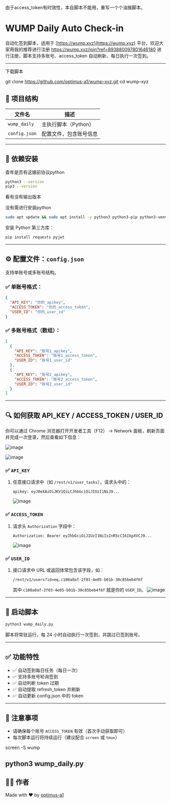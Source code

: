 由于access_token有时效性，本自脚本不能用，重写一个个油猴脚本。


# WUMP Daily Auto Check-in

自动化签到脚本，适用于 [https://wump.xyz](https://wump.xyz) 平台，欢迎大家用我的推荐进行注册 https://wump.xyz/join?ref=893880097801646180 进行注册，脚本支持多账号、access_token 自动刷新、每日执行一次签到。

---
下载脚本

git clone https://github.com/optimus-a1/wump-xyz.git
cd wump-xyz




## 📁 项目结构

| 文件名        | 描述 |
|---------------|------|
| `wump_daily`  | 主执行脚本（Python） |
| `config.json` | 配置文件，包含账号信息 |

---

## 🧩 依赖安装
查年是否有这婚前协议python

```bash
python3 --version
pip3 --version
```
看有没有输出版本

没有需进行安装python
```bash
sudo apt update && sudo apt install -y python3 python3-pip python3-venv build-essential
```


安装 Python 第三方库：
```bash
pip install requests pyjwt
```

---

## ⚙️ 配置文件：`config.json`

支持单账号或多账号结构。

### ✅ 单账号格式：

```json
{
  "API_KEY": "你的_apikey",
  "ACCESS_TOKEN": "你的_access_token",
  "USER_ID": "你的_user_id"
}
```

### ✅ 多账号格式（数组）：

```json
[
  {
    "API_KEY": "账号1_apikey",
    "ACCESS_TOKEN": "账号1_access_token",
    "USER_ID": "账号1_user_id"
  },
  {
    "API_KEY": "账号2_apikey",
    "ACCESS_TOKEN": "账号2_access_token",
    "USER_ID": "账号2_user_id"
  }
]
```

---

## 🔍 如何获取 API_KEY / ACCESS_TOKEN / USER_ID

你可以通过 Chrome 浏览器打开开发者工具（F12） → Network 面板，刷新页面并完成一次登录，然后查看如下信息：

![image](https://github.com/user-attachments/assets/cd840afb-e069-4c41-b043-4b5fddd52d09)

![image](https://github.com/user-attachments/assets/ab0efe19-4ba5-4b0c-9a7e-1401ef606677)


### ✅ `API_KEY`

1. 任意接口请求中（如 `/rest/v1/user_tasks`），请求头中的：
   ```http
   apikey: eyJ0eXAiOiJKV1QiLCJhbGciOiJIUzI1NiJ9...
   ```
   ![image](https://github.com/user-attachments/assets/47886d1c-7093-4c9f-bc3b-e980bc18f197)


### ✅ `ACCESS_TOKEN`

1. 请求头 `Authorization` 字段中：
   ```http
   Authorization: Bearer eyJhbGciOiJIUzI1NiIsInR5cCI6IkpXVCJ9...
   ```
   ![image](https://github.com/user-attachments/assets/73516726-18ac-4218-a860-4619eb085c06)


### ✅ `USER_ID`

1. 接口请求中 URL 或返回体常包含该字段，如：
   ```http
   /rest/v1/users?id=eq.c108a0af-2f03-4e05-b01b-30c85beb4f6f
   ```
   其中 `c108a0af-2f03-4e05-b01b-30c85beb4f6f` 就是你的 `USER_ID`。
![image](https://github.com/user-attachments/assets/41ef715c-6fb8-4805-83b6-de8a3adc5227)

---

## 🚀 启动脚本

```bash
python3 wump_daily.py
```

脚本将常驻运行，每 24 小时自动执行一次签到，并跳过已签到账号。

---

## ✅ 功能特性

- ✅ 自动签到每日任务（每日一次）
- ✅ 支持多账号轮询签到
- ✅ 自动判断 token 过期
- ✅ 自动提取 refresh_token 并刷新
- ✅ 自动更新 config.json 中的 token


---

## 📌 注意事项

- 请确保每个账号 `ACCESS_TOKEN` 有效（首次手动获取即可）
- 每次脚本运行将持续运行（建议配合 `screen` 或 `tmux`）

screen -S wump

python3 wump_daily.py
---

## 👨‍💻 作者

Made with ❤️ by [optimus-a1](https://github.com/optimus-a1)
